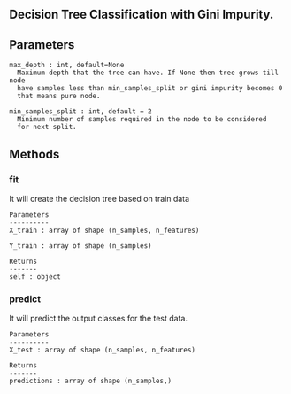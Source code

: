   ## Decision Tree Classification with Gini Impurity.

  Parameters
  ----------
    max_depth : int, default=None
      Maximum depth that the tree can have. If None then tree grows till node
      have samples less than min_samples_split or gini impurity becomes 0 
      that means pure node.

    min_samples_split : int, default = 2
      Minimum number of samples required in the node to be considered
      for next split.
      
  Methods
  -------
  
  ### fit
  It will create the decision tree based on train data

    Parameters
    ----------
    X_train : array of shape (n_samples, n_features)

    Y_train : array of shape (n_samples)

    Returns
    -------
    self : object
    
  ### predict
  It will predict the output classes for the test data.

    Parameters
    ----------
    X_test : array of shape (n_samples, n_features)

    Returns
    -------
    predictions : array of shape (n_samples,)  

